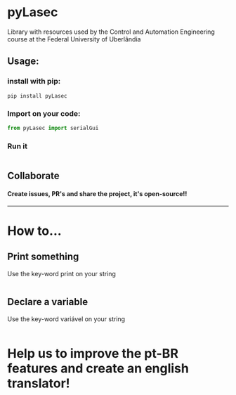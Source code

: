 # pyLasec
Library with resources used by the Control and Automation Engineering course at the Federal University of Uberlândia

## Usage:
### install with pip:
```shell
pip install pyLasec
```
### Import on your code:
```python
from pyLasec import serialGui
```
### Run it
```python
```

## Collaborate
#### Create issues, PR's and share the project, it's open-source!!

___
# How to...
## Print something
Use the key-word print on your string
```python
```
## Declare a variable
Use the key-word variável on your string
```python
```

# Help us to improve the pt-BR features and create an english translator!
